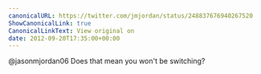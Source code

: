 ```yaml
---
canonicalURL: https://twitter.com/jmjordan/status/248837676940267520
ShowCanonicalLink: true
CanonicalLinkText: View original on
date: 2012-09-20T17:35:00+00:00
---
```

@jasonmjordan06 Does that mean you won't be switching?